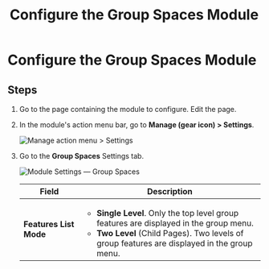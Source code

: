 ﻿---
uid: config-module-group-spaces
locale: en
title: Configure the Group Spaces Module
dnneditions: 
dnnversion: 09.02.00
related-topics: configure-module-on-page-pb-all
---

# Configure the Group Spaces Module

## Steps

1.  Go to the page containing the module to configure. Edit the page.
2.  In the module's action menu bar, go to **Manage (gear icon) \> Settings**.
    
      
    
    ![Manage action menu > Settings](/images/scr-actionmenu-manage-settings.png)
    
      
    
3.  Go to the **Group Spaces** Settings tab.
    
      
    
    ![Module Settings — Group Spaces](/images/scr-modulesettings-GroupSpaces.png)
    
      
    
    |**Field**|**Description**|
    |---|---|
    |**Features List Mode**|<ul><li>**Single Level**. Only the top level group features are displayed in the group menu.</li><li>**Two Level** (Child Pages). Two levels of group features are displayed in the group menu.</li></ul>|
